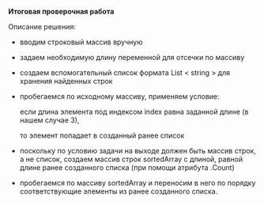 **Итоговая проверочная работа**

Описание решения:
 * вводим строковый массив вручную
 * задаем необходимую длину переменной для отсечки по массиву
 * создаем вспомогательный список формата List < string > для хранения найденных строк
 * пробегаемся по исходному массиву, применяем условие:

    если длина элемента под индексом index равна заданной длине (в нашем случае 3), 

    то элемент попадает в созданный ранее список

* поскольку по условию задачи на выходе должен быть массив строк, а не список, создаем массив строк sortedArray с длиной, равной длине ранее созданного списка (при помощи атрибута .Count)
* пробегаемся по массиву sortedArray и переносим в него по порядку соответствующие элементы из ранее созданного списка. 